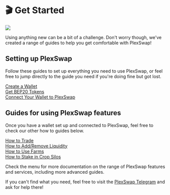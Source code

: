 # 🎬   Get Started

![](../.gitbook/assets/Get\_Started.png)

Using anything new can be a bit of a challenge. Don't worry though, we've created a range of guides to help you get comfortable with PlexSwap!

## Setting up PlexSwap

Follow these guides to set up everything you need to use PlexSwap, or feel free to jump directly to the guide you need if you're doing fine but got lost.

[Create a Wallet](https://docs.plexfinance.us/get-started/wallet-guide)\
[Get BEP20 Tokens](https://docs.plexfinance.us/get-started/bep20-guide)\
[Connect Your Wallet to PlexSwap](https://docs.plexfinance.us/get-started/connection-guide)

## Guides for using PlexSwap features

Once you have a wallet set up and connected to PlexSwap, feel free to check our other how to guides below.

[How to Trade](https://docs.plexfinance.us/products/exchange/trade-guide)\
[How to Add/Remove Liquidity](https://docs.plexfinance.us/products/exchange/liquidity-guide)\
[How to Use Farms](https://docs.plexfinance.us/products/yield-farming/how-to-use-farms)\
[How to Stake in Crop Silos](https://docs.plexfinance.us/products/crop-silos)

Check the menu for more documentation on the range of PlexSwap features and services, including more advanced guides.

If you can't find what you need, feel free to visit the [PlexSwap Telegram](https://t.me/plexswap_us) and ask for help there!
